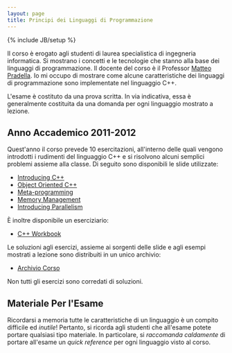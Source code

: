 ```yaml
---
layout: page
title: Principi dei Linguaggi di Programmazione
---
```

{% include JB/setup %}

Il corso è erogato agli studenti di laurea specialistica di ingegneria informatica.
Si mostrano i concetti e le tecnologie che stanno alla base dei linguaggi di programmazione.
Il docente del corso è il Professor [Matteo Pradella](mailto:pradella@elet.polimi.it).
Io mi occupo di mostrare come alcune caratteristiche dei linguaggi di programmazione sono implementate nel linguaggio C++.

L'esame è costituto da una prova scritta.
In via indicativa, essa è generalmente costituita da una domanda per ogni linguaggio mostrato a lezione.

Anno Accademico 2011-2012
-------------------------
Quest'anno il corso prevede 10 esercitazioni, all'interno delle quali vengono introdotti i rudimenti del linguaggio C++ e si risolvono alcuni semplici problemi assieme alla classe.
Di seguito sono disponibili le slide utilizzate:

* [Introducing C++](/teaching/download/plp/2011-2012/introducing-cpp.pdf)
* [Object Oriented C++](/teaching/download/plp/2011-2012/object-oriented-cpp.pdf)
* [Meta-programming](/teaching/download/plp/2011-2012/meta-programming.pdf)
* [Memory Management](/teaching/download/plp/2011-2012/memory-management.pdf)
* [Introducing Parallelism](/teaching/download/plp/2011-2012/introducing-parallelism.pdf)

È inoltre disponibile un eserciziario:

* [C++ Workbook](/teaching/download/plp/2011-2012/cpp-workbook.pdf)

Le soluzioni agli esercizi, assieme ai sorgenti delle slide e agli esempi mostrati a lezione sono distribuiti in un unico archivio:

* [Archivio Corso](/teaching/download/plp/2011-2012/programming-language-principles-0.1.tar.gz)

Non tutti gli esercizi sono corredati di soluzioni.

Materiale Per l'Esame
---------------------
Ricordarsi a memoria tutte le caratteristiche di un linguaggio è un compito difficile ed _inutile_!
Pertanto, si ricorda agli studenti che all'esame potete portare qualsiasi tipo materiale.
In particolare, si _raccomanda caldamente_ di portare all'esame un _quick reference_ per ogni linguaggio visto al corso.
